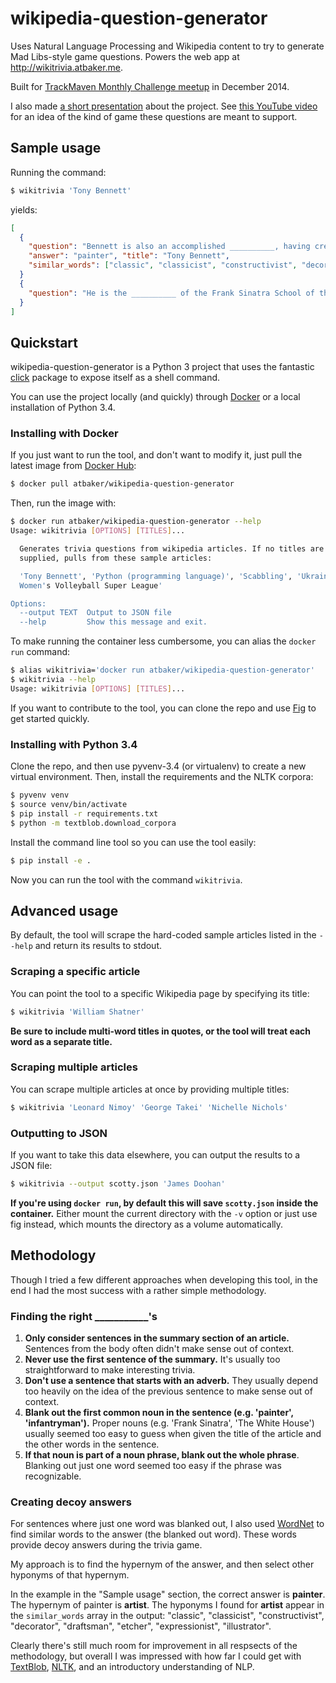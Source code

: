 wikipedia-question-generator
============================

Uses Natural Language Processing and Wikipedia content to try to generate Mad Libs-style game questions. Powers the web app at http://wikitrivia.atbaker.me.

Built for [TrackMaven Monthly Challenge meetup](http://www.meetup.com/TrackMaven-Monthly-Challenge/events/218683569/) in December 2014.

I also made [a short presentation](http://slides.com/atbaker/trackmaven-monthly-challenge-demo) about the project. See [this YouTube video](https://www.youtube.com/watch?v=UJR1BYjtI7c&feature=youtu.be&t=1m46s) for an idea of the kind of game these questions are meant to support.

Sample usage
------------

Running the command:

```bash
$ wikitrivia 'Tony Bennett'
```

yields:

```json
[
  {
    "question": "Bennett is also an accomplished __________, having created works\u2014under the name Anthony Benedetto\u2014that are on permanent public display in several institutions.",
    "answer": "painter", "title": "Tony Bennett",
    "similar_words": ["classic", "classicist", "constructivist", "decorator", "draftsman", "etcher", "expressionist", "illustrator"]
  }
  {
    "question": "He is the __________ of the Frank Sinatra School of the Arts in ..."
  }
]
```

Quickstart
----------

wikipedia-question-generator is a Python 3 project that uses the fantastic [click](http://click.pocoo.org/3/) package to expose itself as a shell command.

You can use the project locally (and quickly) through [Docker](https://www.docker.com/) or a local installation of Python 3.4.

### Installing with Docker

If you just want to run the tool, and don't want to modify it, just pull the latest image from [Docker Hub](https://registry.hub.docker.com/u/atbaker/wikipedia-question-generator/):

```bash
$ docker pull atbaker/wikipedia-question-generator
```

Then, run the image with:

```bash
$ docker run atbaker/wikipedia-question-generator --help
Usage: wikitrivia [OPTIONS] [TITLES]...

  Generates trivia questions from wikipedia articles. If no titles are
  supplied, pulls from these sample articles:

  'Tony Bennett', 'Python (programming language)', 'Scabbling', 'Ukrainian
  Women's Volleyball Super League'

Options:
  --output TEXT  Output to JSON file
  --help         Show this message and exit.
```

To make running the container less cumbersome, you can alias the `docker run` command:

```bash
$ alias wikitrivia='docker run atbaker/wikipedia-question-generator'
$ wikitrivia --help
Usage: wikitrivia [OPTIONS] [TITLES]...
```

If you want to contribute to the tool, you can clone the repo and use [Fig](http://www.fig.sh/) to get started quickly.

### Installing with Python 3.4

Clone the repo, and then use pyvenv-3.4 (or virtualenv) to create a new virtual environment. Then, install the requirements and the NLTK corpora:

```bash
$ pyvenv venv
$ source venv/bin/activate
$ pip install -r requirements.txt
$ python -m textblob.download_corpora
```

Install the command line tool so you can use the tool easily:

```bash
$ pip install -e .
```

Now you can run the tool with the command `wikitrivia`.

Advanced usage
--------------

By default, the tool will scrape the hard-coded sample articles listed in the `--help` and return its results to stdout.

### Scraping a specific article

You can point the tool to a specific Wikipedia page by specifying its title:

```bash
$ wikitrivia 'William Shatner'
```

**Be sure to include multi-word titles in quotes, or the tool will treat each word as a separate title.**

### Scraping multiple articles

You can scrape multiple articles at once by providing multiple titles:

```bash
$ wikitrivia 'Leonard Nimoy' 'George Takei' 'Nichelle Nichols'
```

### Outputting to JSON

If you want to take this data elsewhere, you can output the results to a JSON file:

```bash
$ wikitrivia --output scotty.json 'James Doohan'
```

**If you're using `docker run`, by default this will save `scotty.json` inside the container.** Either mount the current directory with the `-v` option or just use fig instead, which mounts the directory as a volume automatically.

Methodology
-----------

Though I tried a few different approaches when developing this tool, in the end I had the most success with a rather simple methodology.

### Finding the right ___________'s

1. **Only consider sentences in the summary section of an article.** Sentences from the body often didn't make sense out of context.
1. **Never use the first sentence of the summary.** It's usually too straightforward to make interesting trivia.
1. **Don't use a sentence that starts with an adverb.** They usually depend too heavily on the idea of the previous sentence to make sense out of context.
1. **Blank out the first common noun in the sentence (e.g. 'painter', 'infantryman').** Proper nouns (e.g. 'Frank Sinatra', 'The White House') usually seemed too easy to guess when given the title of the article and the other words in the sentence.
1. **If that noun is part of a noun phrase, blank out the whole phrase**. Blanking out just one word seemed too easy if the phrase was recognizable.

### Creating decoy answers

For sentences where just one word was blanked out, I also used [WordNet](http://wordnet.princeton.edu/) to find similar words to the answer (the blanked out word). These words provide decoy answers during the trivia game.

My approach is to find the hypernym of the answer, and then select other hyponyms of that hypernym.

In the example in the "Sample usage" section, the correct answer is **painter**. The hypernym of painter is **artist**. The hyponyms I found for **artist** appear in the `similar_words` array in the output: "classic", "classicist", "constructivist", "decorator", "draftsman", "etcher", "expressionist", "illustrator".

Clearly there's still much room for improvement in all respsects of the methodology, but overall I was impressed with how far I could get with [TextBlob](http://textblob.readthedocs.org/en/dev/), [NLTK](http://www.nltk.org/), and an introductory understanding of NLP.
